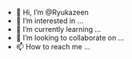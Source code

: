 - 👋 Hi, I’m @Ryukazeen
- 👀 I’m interested in ...
- 🌱 I’m currently learning ...
- 💞️ I’m looking to collaborate on ...
- 📫 How to reach me ...

<!---
Ryukazeen/Ryukazeen is a ✨ special ✨ repository because its `README.md` (this file) appears on your GitHub profile.
You can click the Preview link to take a look at your changes.
--->
